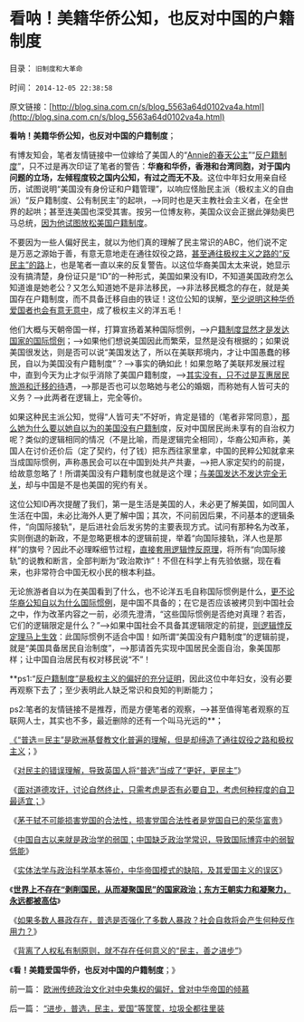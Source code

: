 # 看呐！美籍华侨公知，也反对中国的户籍制度

目录： `旧制度和大革命` 

时间： `2014-12-05 22:38:58` 

原文链接：[http://blog.sina.com.cn/s/blog_5563a64d0102va4a.html](http://blog.sina.com.cn/s/blog_5563a64d0102va4a.html)

**看呐！美籍华侨公知，也反对中国的户籍制度**；

有博友知会，笔者友情链接中一位嫁给了美国人的“[Annie的春天公主](http://blog.sina.com.cn/u/2549605057)”“[反户籍制度](http://blog.sina.com.cn/s/blog_97f7e2c10102v8oa.html)”，只不过是再次印证了笔者的警告：**华裔和华侨，香港和台湾同胞，对于国内问题的立场，左倾程度较之国内公知，有过之而无不及**。这位中年妇女用亲自经历，试图说明“美国没有身份证和户籍管理”，以响应怪胎民主派（极权主义的自由派）“反户籍制度、公有制民主”的起哄，——>同时也是天主教社会主义者，在全世界的起哄；甚至连美国也深受其害。按另一位博友称，美国众议会正据此弹劾奥巴马总统，[因为他试图放松美国户籍制度](../../../2011/3/16/美国的户籍制度和民粹运动.md)。

不要因为一些人偏好民主，就以为他们真的理解了民主常识的ABC，他们说不定是万恶之源始于善，有意无意地走在通往奴役之路，[甚至通往极权主义之路的“反民主”的路](../../../2010/3/2/“反科学反民主的敌人”可能只是普通“人”.md)上，也是笔者一直以来的反复警告。以这位华裔美国太太来说，她显示没有搞清楚，身份证只是“ID”的一种形式，美国如果没有ID，不知道美国政府怎么知道谁是她老公？又怎么知道她不是非法移民，——>非法移民概念的存在，就是美国存在户籍制度，而不具备迁移自由的铁证！这位公知的误解，[至少说明这种华侨爱国者也会有意无意中](../../../2014/1/12/“为了团结说假话”是民主观念中的缺德；.md)，成了极权主义的洋五毛！

他们大概与天朝帝国一样，打算宣扬着某种国际惯例，——>户[籍制度显然才是发达国家的国际惯例](../../../2009/9/5/参考西方成功的经验不要偷换人权概念.md)；——>如果他们想说美国因此而繁荣，显然是没有根据的；如果说美国很发达，则是否可以说“美国发达了，所以在美联邦境内，才让中国愚蠢的移民，自以为美国没有户籍制度”？——>事实的确如此！如果忽略了美联邦发展过程中，直到今天为止才似乎消除了美国户籍制度，——>[其实没有，只不过是互惠居民旅游和迁移的待](../../../2011/5/5/美国户籍制度两百年简史.md)遇，——>那是否也可以忽略她与老公的婚姻，而称她有人皆可夫的义务？——>此两者在逻辑上，完全等价。

如果这种民主派公知，觉得“人皆可夫”不好听，肯定是错的（笔者非常同意），[那么她为什么要以她自以为的美国没有户籍制](../../../2009/10/21/中国特色和特色中国，和美国“户籍制度”.md)度，反对中国居民尚未享有的自治权力呢？类似的逻辑相同的情况（不是比喻，而是逻辑完全相同），华裔公知声称，美国人在讨价还价后（定了契约，付了钱）把东西往家里拿，中国的民粹公知就拿来当成国际惯例，声称愚民会可以在中国到处共产共妻，——>把人家定契约的前提，给故意忽略了！所谓美国没有户籍制度也就是这个理；[与美国发达不发达完全无关](../../../2010/3/2/“物质供应极大丰富才能讲民主“.md)，却与中国是不是也美国的宪约有关。

这位公知ID再次提醒了我们，第一是生活是美国的人，未必更了解美国，如同国人生活在中国，未必比海外人更了解中国；其次，不问前因后果，不问基本的逻辑条件，“向国际接轨”，是后进社会后发劣势的主要表现方式。试问有那种名为改革，实则倒退的新政，不是忽略更根本的逻辑前提，举着“向国际接轨，洋人也是那样”的旗号？因此不必理睬细节过程，[直接套用逻辑悖反原理](../../../2014/10/14/“逻辑悖反和统一定理”的不可质疑的强大威力.md)，将所有“向国际接轨”的说教和断言，全部判断为“政治欺诈”！不但在科学上有先验依据，现在看来，也非常符合中国无权小民的根本利益。

无论旅游者自以为在美国看到了什么，也不论洋五毛自称国际惯例是什么，[更不论华裔公知自以为什么国际惯例](../../../2014/9/20/台湾地沟油，官媒，民粹和公知，歪曲境外世界，不是个案.md)，是中国不具备的；在它是否应该被拷贝到中国社会之中，作为改革内容之一前，必须先澄清，“这些国际惯例是否绝对真理？若否，它们的逻辑限定是什么？”——>如果中国社会不具备其逻辑限定的前提，[则逻辑悖反定理马上生效](../../../2014/9/26/逻辑悖反的逆定理，“逻辑统一定理”及“辩证的统一”.md)：此国际惯例不适合中国！如所谓“美国没有户籍制度”的逻辑前提，就是“美国具备居民自治制度”，——>那请首先实现中国居民全面自治，象美国那样；让中国自治居民有权对移民说“不”！

**ps1:“[反户籍制度”是极权主义的偏好的充分证明](../../../2014/9/15/理解奴隶制，理解“反户籍制度”是最邪恶的意识形态.md)，因此这位中年妇女，没有必要再观察下去了；至少表明此人缺乏常识和良知的判断能力；

ps2:笔者的友情链接不是推荐，而是方便笔者的观察，——>甚至值得笔者观察的互联网人士，其实也不多，最近删除的还有一个叫马光远的**；

[《“普选＝民主”是欧洲基督教文化普遍的理解，但是却缔造了通往奴役之路和极权主义](../../../2014/4/25/英国司法独立背后的君主权力，君主立宪的意义.md)；》

《[对民主的错误理解，导致英国人将“普选”当成了“更好，更民主”](../../../2014/5/17/英国民主不是人民的意愿，英国民主长期不反映“大多数利益”.md)》

《[面对道德攻讦，讨论自然终止，只需考虑是否有必要自卫，考虑何种程度的自卫最适宜；](../../../2014/11/7/只有不涉及道德攻讦和暴力强制，才可视为“不同观点”.md)》

《[茅于轼不可能损害党国的合法性，损害党国合法性者是党国自已的荣华富贵](http://blog.sina.com.cn/s/blog_6022bc6d0102vco9.html)》

《[中国自古以来就是政治学的弱国；中国缺乏政治学常识，导致国际博弈中的弱智低能](../../../2014/11/18/前清“满主汉从”，晚清“汉作主，满为从”；.md)》

《[实体法学与政治科学基本等价，中华帝国模式的缺陷，及其爱国主义的误区](../../../2014/11/19/中华帝国传统模式的缺陷及其爱国主义的误区.md)》

《[**世界上不存在“剥削国民，从而凝聚国民”的国家政治；东方王朝实力和凝聚力，永远都被高估**](../../../2014/11/20/国家和爱国只存在于西方；东方只有“王朝和忠君”.md)》

《[如果多数人暴政存在，普选是否强化了多数人暴政？社会自救将会产生何种反作用力？](../../../2014/11/25/进步是个框，垃圾往里装！普选就是民主吗？是绝对真理吗？.md)》

《[背离了人权私有制原则，就不存在任何意义的“民主，善之进步”](../../../2014/12/4/“进步，普选，民主，爱国”等筐筐，垃圾全都往里装.md)》

《**看！美籍爱国华侨，也反对中国的户籍制度**；》

前一篇： [欧洲传统政治文化对中央集权的偏好，曾对中华帝国的倾慕](../../../2014/12/8/欧洲传统政治文化对中央集权的偏好，曾对中华帝国的倾慕.md)

后一篇： [“进步，普选，民主，爱国”等筐筐，垃圾全都往里装](../../../2014/12/4/“进步，普选，民主，爱国”等筐筐，垃圾全都往里装.md)

